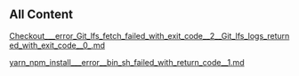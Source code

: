 ## All Content

[Checkout___error_Git_lfs_fetch_failed_with_exit_code__2__Git_lfs_logs_returned_with_exit_code__0_.md](Checkout___error_Git_lfs_fetch_failed_with_exit_code__2__Git_lfs_logs_returned_with_exit_code__0_.html)

[yarn_npm_install___error__bin_sh_failed_with_return_code__1.md](yarn_npm_install___error__bin_sh_failed_with_return_code__1.html)
